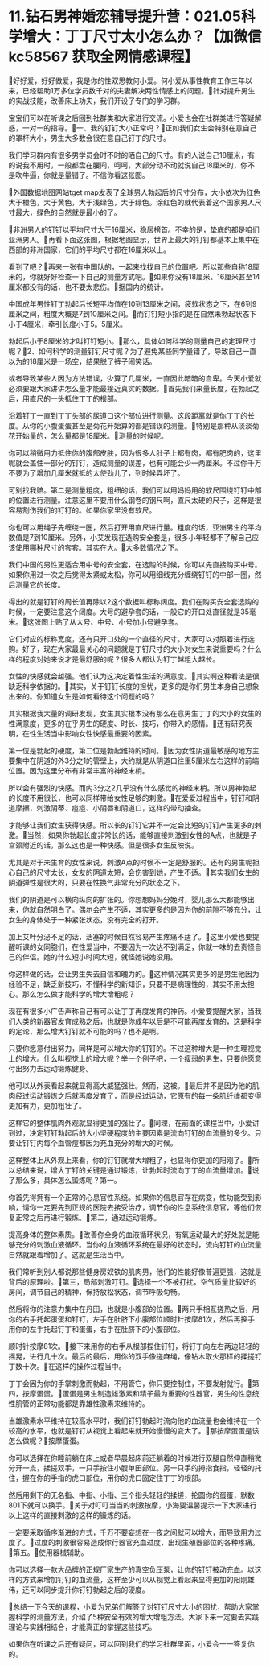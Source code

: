 # 11.钻石男神婚恋辅导提升营：021.05科学增大：丁丁尺寸太小怎么办？【加微信 kc58567 获取全网情感课程】

🎼好好爱，好好做爱，我是你的性双思教何小爱。何小爱从事性教育工作三年以来，已经帮助1万多位学员数千对的夫妻解决两性情感上的问题。🎼针对提升男生的实战技能，改善床上功夫，我们开设了专门的学习群。

宝宝们可以在听课之后回到社群类和大家进行交流。小爱也会在社群类进行答疑解惑，一对一的指导。🎼一、我的钉钉大小正常吗？🎼正如我们女生会特别在意自己的罩杯大小，男生大多数会很在意自己钉丁的尺寸。

我们学习群内有很多男学员会时不时的晒自己的尺寸。有的人说自己18厘米，有的说我不用时，一般都盘在腰间，呵呵，大部分动不动就说自己18厘米的，你不是吹牛逼，你就是量错了。不信你看这张图。

🎼外国数据地图网站tget map发表了全球男人勃起后的尺寸分布，大小依次为红色大于橙色，大于黄色，大于浅绿色，大于绿色。涂红色的就代表着这个国家男人尺寸最大，绿色的自然就是最小的了。

🎼非洲男人的钉钉以平均尺寸大于16厘米，稳居榜首。不幸的是，垫底的都是咱们亚洲男人。🎼再看下面这张图，根据地图显示，世界上最大的钉钉都基本上集中在西部的非洲国家，它们的平均尺寸都在16厘米以上。

看到了吧？🎼再来一张有中国队的，一起来找找自己的位置吧。所以那些自称18厘米的，你就好好检查一下自己的测量方式吧。🎼如果你没有18厘米、16厘米甚至14厘米都没有的话，也不要太悲伤。🎼据国内的统计。

中国成年男性钉丁勃起后长短平均值在10到13厘米之间，疲软状态之下，在6到9厘米之间，粗度大概是7到10厘米之间。🎼而钉钉短小指的是在自然未勃起状态下小于4厘米，牵引长度小于5。5厘米。

勃起后小于8厘米的才叫钉钉短小。🎼那么，具体如何科学的测量自己的定理尺寸呢？🎼2、如何科学的测量钉钉尺寸呢？为了避免某些同学量错了，导致自己一直以为的18厘米是一场空，结果脱了裤子闹笑话。

或者导致某些人因为方法错误，少算了几厘米，一直因此暗暗的自卑。今天小爱就必须要跟大家讲讲怎么量才能最接近真实的数据。🎼首先我们来量长度，在勃起之后，用直尺的一头抵住丁丁的根部。

沿着钉丁一直到丁丁头部的尿道口这个部位进行测量。这段距离就是你丁丁的长度。从你的小腹蛋蛋甚至是菊花开始算的都是错误的测量。🎼特别是那种从淡淡菊花开始量的，怎么量都是18厘米。🎼测量的时候呢。

你可以稍微用力抵住你的腹部皮肤，因为很多人肚子上都有肉，都有肥肉的，这里呢就会盖住一部分的钉钉，造成测量的误差，也有可能会少一两厘米。不过你千万不要为了增加几厘米就抵的太使劲儿了，到时候弄坏了。

可别找我赔。第二是测量粗度，粗细的话，我们可以用妈妈用的软尺围绕钉钉中部的位置进行测量。注意这里不要用什么钢卷的钢尺啊，直尺太硬的尺子，这样是很容易割伤我们的钉钉的。如果你家里没有软尺。

你也可以用绳子先缠绕一圈，然后打开用直尺进行量。粗度的话，亚洲男生的平均数值是7到10厘米。另外，小艾发现在选购安全套是，很多小年轻都不了解自己应该使用哪种尺寸的套套。其实在大。🎼大多数情况之下。

我们中国的男性更适合用中号的安全套，在选购的时候，你可以先直接购买中号。如果你用过一次之后觉得太紧或太松，你可以用细线充分缠绕钉钉的中部一圈，然后测量它的长度。

得出的就是钉钉的周长值再除以2这个数据叫标称阔度。我们在购买安全套选购的时候，一定要注意这个阔度。大号的避孕套的话，一般它的开口处直径就是35毫米。🎼这张图上贴了从大号、中号、小号加小号避孕套。

它们对应的标称宽度，还有只开口处的一个直径的尺寸。大家可以对照着进行选购。好了，现在大家最最关心的问题就是丁钉尺寸的大小对女生来说重要吗？什么样的程度对她来说才是最舒服的呢？很多人都认为钉丁越粗大越长。

女性的快感就会越强。他们认为这决定着性生活的满意度。🎼其实啊这种看法是很缺乏科学依据的。🎼其实，关于钉钉长度的担忧，更多的是你们男生本身自己想象出来的。你知道女生是如何看待这个问题的吗？

其实根据我大量的调研发现，女生其实根本没有那么在意男生丁丁的大小的女生的性满意度，更多的在乎男生的硬度、时长、技巧，你带入的感情。🎼还有研究表明，在性生活当中影响女性快感最重要的因素。

第一位是勃起的硬度，第二位是勃起维持的时间。🎼因为女性阴道最敏感的地方主要集中在阴道的外3分之1的管壁上，大约就是从阴道口往里5厘米左右这样的前端位置。因为这里分布有非常丰富的神经末梢。

所以会有强烈的快感。而内3分之2几乎没有什么感觉的神经末梢。所以男神勃起的长度不用很长，也可以同样带给女性足够的刺激。🎼在爱爱过程当中，钉钉和阴道摩擦，刺激阴蒂、痘痘、小阴唇和阴道口，这样的带动抽查。

才能够让我们女生获得快感。所以长的钉钉它并不一定会比短的钉钉产生更多的刺激。🎼当然，如果你勃起长度非常长的话，能够直接刺激到女性的A点，也就是子宫颈附近的话，那么这也是一种快感。但是很多女生反映说。

尤其是对于未生育的女性来说，刺激A点的时候不一定是舒服的。还有的男生呢担心自己的尺寸太长，女友的阴道太短，会伤害到她，产生不适。🎼其实我们女生的阴道弹性是很大的，只要在性换气非常充分的状态之下。

我们的阴道是可以横向纵向的扩张的。你想想妈妈分娩时，婴儿那么大都能够出来，你就自然明白了。偶尔会产生不适，其实更多的是因为你的前隙不够充分，让女生的身体处于一种紧张状态，没有完全的打开。

加上艾叶分泌不足的话，活塞的时候自然容易产生疼痛不适了。🎼这里小爱也要提醒听课的女同胞们，在性爱当中，不要因为一次达不到满足，你就一味的去责怪自己的伴侣。她的什么短小时间太短，就怪她说她没用。

你这样做的话，会让男生失去自信和魄力的。🎼这种情况其实更多的是男生他因为经验不足，缺乏新技巧，不懂科学的新知识，只要不是病理性的，其实不用太担心。那么怎么做才能科学的增大增粗呢？

现在有很多小广告声称自己有可以让丁丁再度发育的神药。小爱要提醒大家，当我们人类的新器官发育成熟之后，也就是你成年以后是不可能再度发育的，这是科学的定论，那么增大钉钉就不可能的吗？也不是啊。

只要你愿意付出努力，同样是可以增大你的钉钉的。不过这种增大是一种生理视觉上的增大。什么叫视觉上的增大呢？举一个例子吧，一个瘦弱的男生，只要他愿意付出努力去运动锻炼健身。

他可以从外表看起来就显得高大威猛强壮。然而，这被。🎼最后并不是因为他的肌肉经过运动锻炼之后就再度发育了，而是经过运动，它原有的每一条肌纤维都变得更加有力，更加粗壮了。

这样它的整体肌肉外观就显得更加的强壮了。🎼同理，在前面的课程当中，小爱讲到过，决定钉钉勃起后的大小坚硬程度的主要因素是流向钉钉的血流量的多少。只要让钉钉内每个血管痘都因为充血充分的增大的时候。

这样整体上从外观上来看，你的钉钉就增大增粗了，也显得你更加的阳刚了。🎼所以总结来说，增大丁钉的关键是通过锻炼，让勃起时流向丁丁的血流量增加。🎼说了那么多，具体怎么锻炼呢？第一。

你首先得拥有一个正常的心息官性系统。如果你的信息官存在病变，性功能受到影响，请你一定要先到正规的医院去接受治疗，调节你的性息系统信息官，等他们恢复正常之后再进行锻炼。🎼第二，通过运动锻炼。

提高身体的整体素质。🎼改善你全身的血液循环状况，有氧运动最大的好处就是能够充分的刺激血液循环。当你的血液循环系统在最好的状态时，流向钉钉的血流量自然就跟着增加了。这就是生活当中。

我们常听到别人都说那些健身房奴铁的肌肉男，他们的性能好像普遍更强，这就是背后的原理啦。🎼第三，局部刺激叮钉。🎼选择一个不被打扰，空气质量比较好的房间，调节自己的精神，保持放松状态，调节呼吸匀畅。

然后将你的注意力集中在丹田，也就是小腹部的位置。🎼两只手相互搓热之后，用你的右手托起蛋蛋和钉钉，左手在肚脐下小腹部位顺时针按摩81次，然后再换手用你的左手托起钉丁和蛋蛋，右手在肚脐下的小腹部位。

顺时针按摩81次。🎼接下来用你的右手从根部捏住钉钉，将钉丁向左右两边轻轻的摇晃，进行几十次。最后的最后，用你的双手像搓麻绳，像钻木取火那样的揉搓钉丁数十次。🎼在这样的操作过程当中。

丁丁会因为你的手掌刺激而勃起，不用管它，你只要控制住，不要发射就行。🎼第四，按摩蛋蛋。🎼蛋蛋是男生制造雄激素和精子最为重要的性器官，男生的性息统性肌管的正常功能都是靠雄性激素来维持的。

当雄激素水平维持在较高水平时，我们钉钉勃起时流向他的血流量也会维持在一个较高的水平，也就是钉钉从视觉上看起来就开始慢慢的变大了。🎼那按摩蛋蛋是该怎么做呢？🎼按摩蛋蛋。

你可以选择在你睡前躺在床上或者早晨起床前还躺着的时候进行双腿自然伸直稍微分开一点，揉搓双手，一只手按住小腹单田部位。另一只手的拇指食指，轻轻的托住，握在你的手指的虎口部位，用你的虎口固定住丁丁的根部。

然后用剩下的无名指、中指、小指、三个指头轻轻的揉搓，抡圆你的蛋蛋，默数801下就可以换手。🎼关于对叮叮当当的刺激按摩，小海要温馨提示一下大家进行以上这样的直接刺激的这样的锻炼的话。

一定要采取循序渐进的方式，千万不要妄想在一夜之间就可以增大，而导致用力过度了。🎼过度的刺激很容易造成你行器官充血过度，出现生殖器部位的各种疼痛。🎼第五。🎼使用器械辅助。

你可以选择一款大品牌的正规厂家生产的真空负压泵，让你的钉钉被动充血。以这样的方式来增加钉钉的血流量，这样至少可以从视觉上看起来显得更加的阳刚雄伟，还可以同步提升你钉钉勃起之后的硬度。

🎼总结一下今天的课程，小爱为兄弟们解答了对钉钉尺寸大小的困扰，帮助大家掌握科学的测量方法，介绍了5种安全有效的增大增粗方法。大家下来一定要去实践理论与实践相结合，才能真正的掌握这些技巧。

如果你在听课之后还有疑问，可以回到我们的学习社群里面，小爱会一一答复你的。